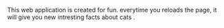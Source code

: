 This web application is created for fun. everytime you reloads the page, it will give you 
new intresting facts about cats .

